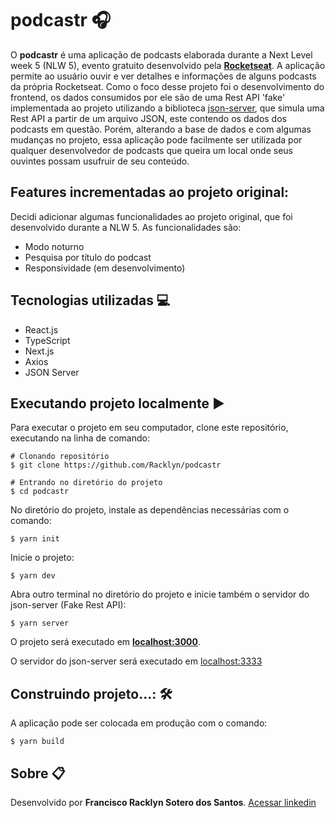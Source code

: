 # podcastr 🎧

O **podcastr** é uma aplicação de podcasts elaborada durante a Next Level week 5 (NLW 5), evento gratuito desenvolvido pela **[Rocketseat](https://rocketseat.com.br/)**. A aplicação permite ao usuário ouvir e ver detalhes e informações de alguns podcasts da própria Rocketseat. Como o foco desse projeto foi o desenvolvimento do frontend, os dados consumidos por ele são de uma Rest API 'fake' implementada ao projeto utilizando a biblioteca [json-server](https://www.npmjs.com/package/json-server), que simula uma Rest API a partir de um arquivo JSON, este contendo os dados dos podcasts em questão. Porém, alterando a base de dados e com algumas mudanças no projeto, essa aplicação pode facilmente ser utilizada por qualquer desenvolvedor de podcasts que queira um local onde seus ouvintes possam usufruir de seu conteúdo.

## Features incrementadas ao projeto original:
Decidi adicionar algumas funcionalidades ao projeto original, que foi desenvolvido durante a NLW 5. As funcionalidades são:
- Modo noturno
- Pesquisa por título do podcast
- Responsividade (em desenvolvimento)

## Tecnologias utilizadas 💻
- React.js
- TypeScript
- Next.js
- Axios
- JSON Server

## Executando projeto localmente ▶

Para executar o projeto em seu computador, clone este repositório, executando na linha de comando:
```shell
# Clonando repositório
$ git clone https://github.com/Racklyn/podcastr

# Entrando no diretório do projeto
$ cd podcastr
```
No diretório do projeto, instale as dependências necessárias com o comando:
```shell
$ yarn init
```
Inicie o projeto:
```shell
$ yarn dev
```
Abra outro terminal no diretório do projeto e inicie também o servidor do json-server (Fake Rest API):

```shell
$ yarn server
```

O projeto será executado em **[localhost:3000](http://localhost:3000/)**.

O servidor do json-server será executado em [localhost:3333](http://localhost:3333/)

## Construindo projeto...: 🛠
A aplicação pode ser colocada em produção com o comando:
```shell
$ yarn build
```

## Sobre 📋

Desenvolvido por **Francisco Racklyn Sotero dos Santos**.
[Acessar linkedin](https://www.linkedin.com/in/racklyn-sotero-6567561b5/)
